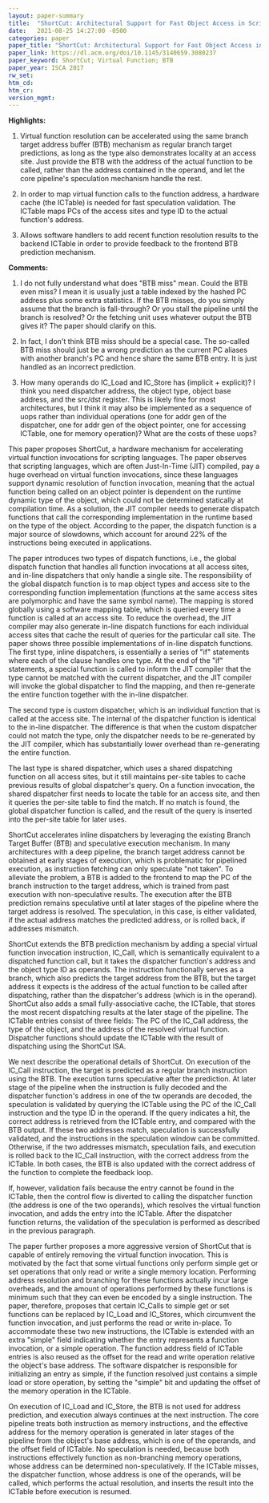 ```yaml
---
layout: paper-summary
title:  "ShortCut: Architectural Support for Fast Object Access in Scripting Languages"
date:   2021-08-25 14:27:00 -0500
categories: paper
paper_title: "ShortCut: Architectural Support for Fast Object Access in Scripting Languages"
paper_link: https://dl.acm.org/doi/10.1145/3140659.3080237
paper_keyword: ShortCut; Virtual Function; BTB
paper_year: ISCA 2017
rw_set:
htm_cd:
htm_cr:
version_mgmt:
---
```


**Highlights:**

1. Virtual function resolution can be accelerated using the same branch target address buffer (BTB) mechanism as 
   regular branch target predictions, as long as the type also demonstrates locality at an access site. 
   Just provide the BTB with the address of the actual function to be called,
   rather than the address contained in the operand, and let the core pipeline's speculation mechanism handle the rest.

2. In order to map virtual function calls to the function address, a hardware cache (the ICTable) is needed for
   fast speculation validation. The ICTable maps PCs of the access sites and type ID to the actual function's 
   address.

3. Allows software handlers to add recent function resolution results to the backend ICTable in order to provide
   feedback to the frontend BTB prediction mechanism.

**Comments:**

1. I do not fully understand what does "BTB miss" mean. 
   Could the BTB even miss? I mean it is usually just a table indexed by the hashed PC address plus some extra 
   statistics.
   If the BTB misses, do you simply assume that the branch is fall-through? Or you stall the pipeline until the 
   branch is resolved? Or the fetching unit uses whatever output the BTB gives it? The paper should clarify on this.

2. In fact, I don't think BTB miss should be a special case. The so-called BTB miss should just be a wrong prediction
   as the current PC aliases with another branch's PC and hence share the same BTB entry. It is just handled as an
   incorrect prediction.

3. How many operands do IC_Load and IC_Store has (implicit + explicit)? I think you need dispatcher address, 
   the object type, object base address, and the src/dst register. 
   This is likely fine for most architectures, but I think it may also be implemented as a sequence of uops
   rather than individual operations (one for addr gen of the dispatcher, one for addr gen of the object pointer,
   one for accessing ICTable, one for memory operation)? 
   What are the costs of these uops?

This paper proposes ShortCut, a hardware mechanism for accelerating virtual function invocations for scripting 
languages.
The paper observes that scripting languages, which are often Just-In-Time (JIT) compiled, pay a huge overhead on
virtual function invocations, since these languages support dynamic resolution of function invocation, meaning
that the actual function being called on an object pointer is dependent on the runtime dynamic type of the 
object, which could not be determined statically at compilation time. 
As a solution, the JIT compiler needs to generate dispatch functions that call the corresponding implementation in the 
runtime based on the type of the object.
According to the paper, the dispatch function is a major source of slowdowns, which account for around 22% of the 
instructions being executed in applications.

The paper introduces two types of dispatch functions, i.e., the global dispatch function that handles all function
invocations at all access sites, and in-line dispatchers that only handle a single site.
The responsibility of the global dispatch function is to map object types and access site to the corresponding function
implementation (functions at the same access sites are polymorphic and have the same symbol name).
The mapping is stored globally using a software mapping table, which is queried every time a function is called
at an access site.
To reduce the overhead, the JIT compiler may also generate in-line dispatch functions for each individual access sites 
that cache the result of queries for the particular call site.
The paper shows three possible implementations of in-line dispatch functions.
The first type, inline dispatchers, is essentially a series of "if" statements where each of the clause handles one
type. At the end of the "if" statements, a special function is called to inform the JIT compiler that the type cannot
be matched with the current dispatcher, and the JIT compiler will invoke the global dispatcher to find the mapping, and 
then re-generate the entire function together with the in-line dispatcher.

The second type is custom dispatcher, which is an individual function that is called at the access site.
The internal of the dispatcher function is identical to the in-line dispatcher. The difference is that when the
custom dispatcher could not match the type, only the dispatcher needs to be re-generated by the JIT compiler,
which has substantially lower overhead than re-generating the entire function.

The last type is shared dispatcher, which uses a shared dispatching function on all access sites, but it still
maintains per-site tables to cache previous results of global dispatcher's query.
On a function invocation, the shared dispatcher first needs to locate the table for an access site, and then 
it queries the per-site table to find the match.
If no match is found, the global dispatcher function is called, and the result of the query is inserted into the 
per-site table for later uses.

ShortCut accelerates inline dispatchers by leveraging the existing Branch Target Buffer (BTB) and speculative execution
mechanism. In many architectures with a deep pipeline, the branch target address cannot be obtained at early stages of 
execution, which is problematic for pipelined execution, as instruction fetching can only speculate "not taken".
To alleviate the problem, a BTB is added to the frontend to map the PC of the branch instruction to the target address,
which is trained from past execution with non-speculative results.
The execution after the BTB prediction remains speculative until at later stages of the pipeline where the target
address is resolved. The speculation, in this case, is either validated, if the actual address matches the predicted
address, or is rolled back, if addresses mismatch.

ShortCut extends the BTB prediction mechanism by adding a special virtual function invocation instruction, IC_Call,
which is semantically equivalent to a dispatched function call, but it takes the dispatcher function's address and the 
object type ID as operands. 
The instruction functionally serves as a branch, which also predicts the target address from the BTB, but the target
address it expects is the address of the actual function to be called after dispatching, rather than the dispatcher's
address (which is in the operand).
ShortCut also adds a small fully-associative cache, the ICTable, that stores the most recent dispatching results at 
the later stage of the pipeline.
The ICTable entries consist of three fields: The PC of the IC_Call address, the type of the object, and the address
of the resolved virtual function. 
Dispatcher functions should update the ICTable with the result of dispatching using the ShortCut ISA.

We next describe the operational details of ShortCut. On execution of the IC_Call instruction, the target is predicted
as a regular branch instruction using the BTB. The execution turns speculative after the prediction.
At later stage of the pipeline when the instruction is fully decoded and the dispatcher function's address in 
one of the tw operands are decoded, the speculation is validated by querying the ICTable using the PC of the IC_Call
instruction and the type ID in the operand. If the query indicates a hit, the correct address is retrieved from the
ICTable entry, and compared with the BTB output. If these two addresses match, speculation is successfully validated,
and the instructions in the speculation window can be committed. 
Otherwise, if the two addresses mismatch, speculation fails, and execution is rolled back to the IC_Call 
instruction, with the correct address from the ICTable.
In both cases, the BTB is also updated with the correct address of the function to complete the feedback loop.

If, however, validation fails because the entry cannot be found in the ICTable, then the control flow is diverted 
to calling the dispatcher function (the address is one of the two operands), which resolves the virtual function 
invocation, and adds the entry into the ICTable.
After the dispatcher function returns, the validation of the speculation is performed as described in the 
previous paragraph.

The paper further proposes a more aggressive version of ShortCut that is capable of entirely removing the 
virtual function invocation.
This is motivated by the fact that some virtual functions only perform simple get or set operations that only
read or write a single memory location. Performing address resolution and branching for these functions actually
incur large overheads, and the amount of operations performed by these functions is minimum such that they can
even be encoded by a single instruction.
The paper, therefore, proposes that certain IC_Calls to simple get or set functions can be replaced by
IC_Load and IC_Stores, which circumvent the function invocation, and just performs the read or write 
in-place.
To accommodate these two new instructions, the ICTable is extended with an extra "simple" field 
indicating whether the entry represents a function invocation, or a simple operation.
The function address field of ICTable entries is also reused as the offset for the read and write operation
relative the object's base address.
The software dispatcher is responsible for initializing an entry as simple, if the function resolved just contains
a simple load or store operation, by setting the "simple" bit and updating the offset of the memory operation in 
the ICTable.

On execution of IC_Load and IC_Store, the BTB is not used for address prediction, and execution always continues
at the next instruction. 
The core pipeline treats both instruction as memory instructions, and the effective address for the memory operation
is generated in later stages of the pipeline from the object's base address, which is one of the operands, 
and the offset field of ICTable. 
No speculation is needed, because both instructions effectively function as non-branching memory operations,
whose address can be determined non-speculatively. 
If the ICTable misses, the dispatcher function, whose address is one of the operands, will be called, which 
performs the actual resolution, and inserts the result into the ICTable before execution is resumed.

